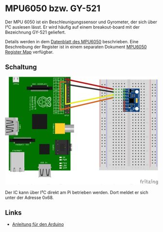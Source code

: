 MPU6050 bzw. GY-521
===================

Der MPU 6050 ist ein Beschleunigungssensor und Gyrometer, der sich
über I²C auslesen lässt. Er wird häufig auf einem breakout-board mit
der Bezeichnung GY-521 geliefert.

Details werden in dem [Datenblatt des MPU6050](doc/mpu6050.pdf)
beschrieben. Eine Beschreibung der Register ist in einem separaten
Dokument [MPU6050 Register Map](doc/MPU-6000-6050-Register-Map.pdf)
verfügbar.


Schaltung
---------

![Schaltung](doc/schaltung_mpu6050_Steckplatine.png)

Der IC kann über I²C direkt am Pi betrieben werden. Dort meldet er
sich unter der Adresse 0x68.




Links
-----

- [Anleitung für den Arduino](http://playground.arduino.cc/Main/MPU-6050)
